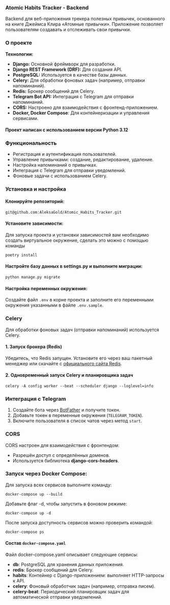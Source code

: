 
### Atomic Habits Tracker - Backend
Backend для веб-приложения трекера полезных привычек, основанного на книге Джеймса Клира «Атомные привычки». Приложение позволяет пользователям создавать и отслеживать свои привычки.

### О проекте

**Технологии:**
- **Django:** Основной фреймворк для разработки.
- **Django REST Framework (DRF):** Для создания API.
- **PostgreSQL:** Используется в качестве базы данных.
- **Celery:** Для обработки фоновых задач (например, отправки напоминаний).
- **Redis:** Брокер сообщений для Celery.
- **Telegram Bot API:** Интеграция с Telegram для отправки напоминаний.
- **CORS:** Настроено для взаимодействия с фронтенд-приложением.
- **Docker, Docker Compose**: Для контейнеризации и управления сервисами.


   
#### Проект написан с испoльзованием версии **Python 3.12**


### Функциональность

- Регистрация и аутентификация пользователей.
- Управление привычками: создание, редактирование, удаление. 
- Настройка напоминаний о привычках.
- Интеграция с Telegram для отправки уведомлений.
- Фоновые задачи с использованием Celery.

### Установка и настройка


#### Клонируйте репозиторий:
```
git@github.com:AleksaGold/Atomic_Habits_Tracker.git
```
#### Установите зависимости:
Для запуска проекта и установки зависимостей вам необходимо создать виртуальное окружение, сделать это можно с помощью команды
```
poetry install
```

#### Настройте базу данных в settings.py и выполните миграции:
```
python manage.py migrate
```

#### Настройка переменных окружения:
Создайте файл `.env` в корне проекта и заполните его переменными окружения указанными в файле `.env.sample`.

### Celery
Для обработки фоновых задач (отправки напоминаний) используется Celery.

#### 1. Запуск брокера (Redis)
Убедитесь, что Redis запущен. Установите его через ваш пакетный менеджер или скачайте с [официального сайта Redis](https://redis.io/).

#### 2. Одновременный запуск Celery и планировщика задач
```
celery -A config worker --beat --scheduler django --loglevel=info

```
### Интеграция с Telegram
1. Создайте бота через [BotFather](https://t.me/BotFather) и получите токен.
2. Добавьте токен в переменные окружения (`TELEGRAM_TOKEN`).
3. Включите пользователя в список чатов через метод `start`.

### CORS
CORS настроен для взаимодействия с фронтендом:

- Разрешён доступ с определённых доменов.
- Используется библиотека **django-cors-headers**.

### Запуск через Docker Compose:
Для запуска всех сервисов выполните команду:
```
docker-compose up --build
```
Добавьте флаг -d, чтобы запустить в фоновом режиме:
```
docker-compose up -d
```
После запуска доступность сервисов можно проверить командой:
```
docker-compose ps
```
#### Состав `docker-compose.yaml`
Файл docker-compose.yaml описывает следующие сервисы:
- **db**: PostgreSQL для хранения данных приложения.
- **redis**: Брокер сообщений для Celery.
- **habits**: Контейнер с Django-приложением: выполняет HTTP-запросы к API.
- **celery**: Фоновый обработчик задач (например, отправка писем).
- **celery-beat**: Периодический планировщик задач для автоматической отправки уведомлений.
